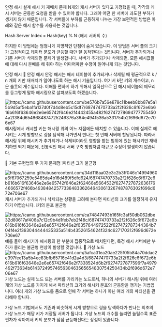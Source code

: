안정 해시 설계
해시 키 재배치 문제
N개의 캐시 서버가 있다고 가정했을 때, 각각의 캐시 서버는 균등한 요청을 받을 수 있어야 합니다. 그래야 어떤 한 서버에 과도한 부하가 생기지 않기 때문입니다. 각 서버들에 부하를 균등하게 나누는 가장 보편적인 방법은 아래와 같은 해시 함수를 사용하는 것입니다.

Hash Server Index = Hash(key) % N (해시 서버의 수)

하지만 이 방법에는 엄청나게 치명적인 단점이 숨겨 있습니다. 이 방법은 서버 풀의 크기가 고정적이고 데이터 분포가 균등할 때만 잘 동작한다는 것입니다. 서버가 추가되거나 기존 서버가 삭제되면 문제가 발생합니다. 서버가 추가되거나 삭제되면, 모든 해시값들에 대해 다시 분배를 해 줘야 하는 어마어마한 수정이 일어나게 되는 것입니다.

안정 해시
💬 안정 해시
안정 해시는 해시 테이블이 추가되거나 삭제될 때 평균적으로 k / n 개의 키만 재배치가 일어나도록 하는 해시 기술입니다. 여기서 k란 키의 개수이고, n은 슬롯의 개수입니다. 이해를 편하게 하기 위해서 일직선으로 된 해시 테이블의 메모리를 둥그렇게 말아 해시링으로 살펴보도록 하겠습니다.

![https://camo.githubusercontent.com/be576b7a56e878c11beeb8bb87e5a15b9d5af5eba1fa137d0f7d4d8eb5c15df7/68747470733a2f2f626c6f672e6b616b616f63646e2e6e65742f646e2f4442455a482f627472786947777554504a2f384d6548684874725246376a364e494f536a5331754b2f696d672e706e67
](https://camo.githubusercontent.com/be576b7a56e878c11beeb8bb87e5a15b9d5af5eba1fa137d0f7d4d8eb5c15df7/68747470733a2f2f626c6f672e6b616b616f63646e2e6e65742f646e2f4442455a482f627472786947777554504a2f384d6548684874725246376a364e494f536a5331754b2f696d672e706e67
)
해시링에서 캐시할 키는 해시링 위의 어느 지점에든 배치할 수 있습니다. 이때 실제로 해시키는 시계 방향으로 링을 탐색해 나가면서 만나는 첫 번째 서버에 할당됩니다. 따라서 해시링 위에 해시키가 추가되거나 삭제되더라도 영향을 받는 범위에 있는 해시키만 재배치하면 되기 때문에, 전통적인 해시 서버 구축 방법처럼 대규모 수정이 발생하지 않습니다.

💬 기본 구현법의 두 가지 문제점
❕파티션 크기 불균형

![https://camo.githubusercontent.com/34d118aa02e3c2b3ff046c14994960a6f67067259e5485da4b16d489f5dfd624/68747470733a2f2f626c6f672e6b616b616f63646e2e6e65742f646e2f62466e5664532f62747278726361764666572f466b49384842577338483362646430613267487876302f696d672e706e67
](https://camo.githubusercontent.com/34d118aa02e3c2b3ff046c14994960a6f67067259e5485da4b16d489f5dfd624/68747470733a2f2f626c6f672e6b616b616f63646e2e6e65742f646e2f62466e5664532f62747278726361764666572f466b49384842577338483362646430613267487876302f696d672e706e67
)
캐시 서버가 추가되거나 삭제되는 상황을 고려해 본다면 파티션의 크기를 일정하게 유지하기 어렵습니다.
❕키의 분포 불균형

![https://camo.githubusercontent.com/ca74847493b165fc3af50db062dbe32d80617af406a7c12c9b4d1feb7eb2f48c/68747470733a2f2f626c6f672e6b616b616f63646e2e6e65742f646e2f6357644972522f627472787344364b704f4e2f393044444435335a514b43526154624f324c627170312f696d672e706e67
](https://camo.githubusercontent.com/ca74847493b165fc3af50db062dbe32d80617af406a7c12c9b4d1feb7eb2f48c/68747470733a2f2f626c6f672e6b616b616f63646e2e6e65742f646e2f6357644972522f627472787344364b704f4e2f393044444435335a514b43526154624f324c627170312f696d672e706e67
)
예를 들어 해시키가 해시링의 한 부분에 집중적으로 배치된다면, 특정 해시 서버에만 부하가 몰리는 불균형 현상이 발생할 것입니다.
💬 가상 노드
![https://camo.githubusercontent.com/5afca31ea20ae225f05b84a70ddac2e397fee13a5b4ec83bfb65716c41d2a4d3/68747470733a2f2f626c6f672e6b616b616f63646e2e6e65742f646e2f7338524d6b2f6274727877596f7a4979492f73634b6143724957465630463565654830754250434b2f696d672e706e67
](https://camo.githubusercontent.com/5afca31ea20ae225f05b84a70ddac2e397fee13a5b4ec83bfb65716c41d2a4d3/68747470733a2f2f626c6f672e6b616b616f63646e2e6e65742f646e2f7338524d6b2f6274727877596f7a4979492f73634b6143724957465630463565654830754250434b2f696d672e706e67
)
가상 노드는 실제 노드 또는 서버를 가리키는 노드로서, 하나의 서버가 해시링 위에 여러 개의 가상 노드를 가지게 해서 파티션의 크기와 해시키 분포의 균등함을 챙기는 기법입니다. 여러 개의 가상 노드를 둠으로 인해 각 서버는 하나가 아닌 여러 개의 파티션을 관리해야 합니다.

가상 노드 기법에서도 기존과 비슷하게 시계 방향으로 링을 탐색하다가 만나는 최초의 가상 노드가 해당 키가 저장될 서버가 됩니다. 가상 노드의 개수를 늘리면 늘릴수록 표준 편차가 작아져서 키의 분포가 점점 균등해진다는 장점이 있습니다.
